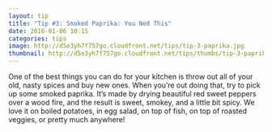 ```yaml
---
layout: tip
title: "Tip #3: Smoked Paprika: You Ned This"
date: 2016-01-06 10:15
categories: tips
image: http://d5e3yh7f757go.cloudfront.net/tips/tip-3-paprika.jpg
thumbnail: http://d5e3yh7f757go.cloudfront.net/tips/thumbs/tip-3-paprika.jpg
---
```

One of the best things you can do for your kitchen is throw out all of your old, nasty spices and buy new ones. When you’re out doing that, try to pick up some smoked paprika. It’s made by drying beautiful red sweet peppers over a wood fire, and the result is sweet, smokey, and a little bit spicy. We love it on boiled potatoes, in egg salad, on top of fish, on top of roasted veggies, or pretty much anywhere!
